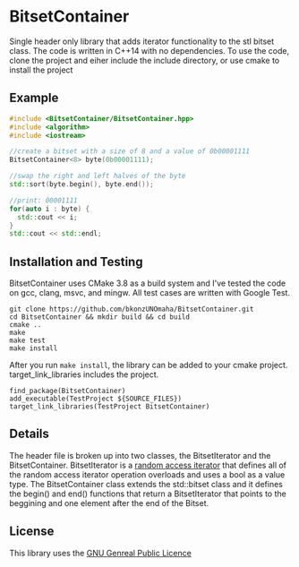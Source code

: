 # BitsetContainer
Single header only library that adds iterator functionality to the stl bitset class.
The code is written in C++14 with no dependencies.
To use the code, clone the project and eiher include the include directory, or use cmake to  install the project

## Example
```c++
#include <BitsetContainer/BitsetContainer.hpp>
#include <algorithm>
#include <iostream>

//create a bitset with a size of 8 and a value of 0b00001111
BitsetContainer<8> byte(0b00001111);

//swap the right and left halves of the byte
std::sort(byte.begin(), byte.end());

//print: 00001111
for(auto i : byte) {
  std::cout << i;
}
std::cout << std::endl; 
```

## Installation and Testing
BitsetContainer uses CMake 3.8 as a build system and I've tested the code on gcc, clang, msvc, and mingw. All test cases are written with Google Test.

```
git clone https://github.com/bkonzUNOmaha/BitsetContainer.git
cd BitsetContainer && mkdir build && cd build
cmake ..
make
make test
make install
```

After you run ```make install```, the library can be added to your cmake project. target_link_libraries includes the project.
```
find_package(BitsetContainer)
add_executable(TestProject ${SOURCE_FILES})
target_link_libraries(TestProject BitsetContainer)
```

## Details
The header file is broken up into two classes, the BitsetIterator and the BitsetContainer. BitsetIterator is a [random access iterator](http://en.cppreference.com/w/cpp/concept/RandomAccessIterator) that defines all of the random access iterator operation overloads and uses a bool as a value type. The BitsetContainer class extends the std::bitset class and it defines the begin() and end() functions that return a BitsetIterator that points to the beggining and one element after the end of the Bitset.

## License
This library uses the [GNU Genreal Public Licence](https://www.gnu.org/licenses/gpl-3.0.en.html)
